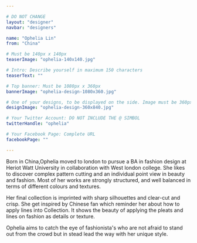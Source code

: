 ```yaml
---

# DO NOT CHANGE
layout: "designer"
navbar: "designers"

name: "Ophelia Lin"
from: "China"

# Must be 140px x 140px
teaserImage: "ophelia-140x140.jpg"

# Intro: Describe yourself in maximum 150 characters
teaserText: ""

# Top banner: Must be 1080px x 360px
bannerImage: "ophelia-design-1080x360.jpg"

# One of your designs, to be displayed on the side. Image must be 360px x 840px
designImage: "ophelia-design-360x840.jpg"

# Your Twitter Account: DO NOT INCLUDE THE @ SIMBOL
twitterHandle: "ophelia"

# Your Facebook Page: Complete URL
facebookPage: ""

---
```


Born in China,Ophelia moved to london to pursue a BA in fashion design at Heriot Watt University in collaboration with West london college. She likes to discover complex pattern cutting and an individual point view in beauty and fashion. Most of her works are strongly structured, and well balanced in terms of different colours and textures. 

Her final collection is imprinted with sharp silhouettes and clear-cut and crisp. She get inspired by Chinese fan which reminder her about how to apply lines into Collection.  It shows the beauty of applying the pleats and lines on fashion as details or texture.  

Ophelia aims to catch the eye of fashionista's who are not afraid to stand out from the crowd but in stead lead the way with her unique style.



<div data-configid="10677078/8062091" style="width: 525px; height: 371px;" class="issuuembed"></div><script type="text/javascript" src="//e.issuu.com/embed.js" async="true"></script>

